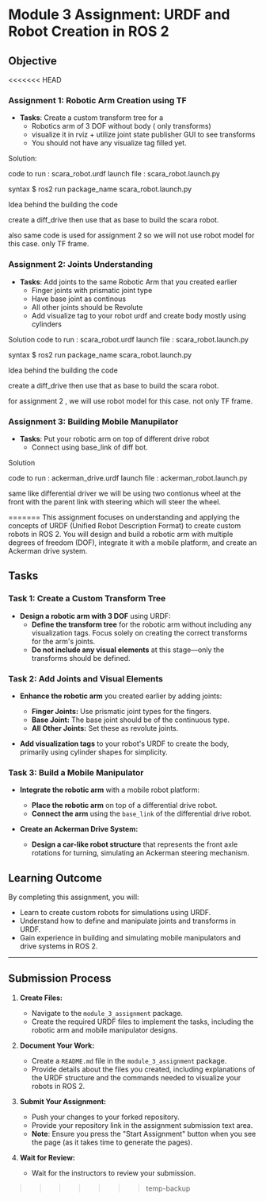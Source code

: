 # Module 3 Assignment: URDF and Robot Creation in ROS 2

## Objective

<<<<<<< HEAD

### Assignment 1: Robotic Arm Creation using TF
- **Tasks**:
Create a custom transform tree for a
    - Robotics arm of 3 DOF without body ( only transforms)
    - visualize it in rviz + utilize joint state publisher GUI to see transforms
    - You should not have any visualize tag filled yet.

Solution:

code to run : scara_robot.urdf
launch file : scara_robot.launch.py

syntax
$ ros2 run package_name scara_robot.launch.py

Idea behind the building the code

create a diff_drive
then use that as base to build the scara robot.

also same code is used for assignment 2 so we will not use robot model for this case. only TF frame.

### Assignment 2: Joints Understanding
- **Tasks**:
Add joints to the same Robotic Arm that you created earlier
    - Finger joints with prismatic joint type
    - Have base joint as continous
    - All other joints should be Revolute
    - Add visualize tag to your robot urdf and create body mostly using cylinders

Solution 
code to run : scara_robot.urdf
launch file : scara_robot.launch.py

syntax
$ ros2 run package_name scara_robot.launch.py

Idea behind the building the code

create a diff_drive
then use that as base to build the scara robot.

for assignment 2 , we will use robot model for this case. not only TF frame.
### Assignment 3: Building Mobile Manupilator
- **Tasks**:
Put your robotic arm on top of different drive robot
    - Connect using base_link of diff bot.

Solution

code to run : ackerman_drive.urdf
launch file : ackerman_robot.launch.py

same like differential driver we will be using two contionus wheel at the front with the parent link with steering which will steer the wheel.


=======
This assignment focuses on understanding and applying the concepts of URDF (Unified Robot Description Format) to create custom robots in ROS 2. You will design and build a robotic arm with multiple degrees of freedom (DOF), integrate it with a mobile platform, and create an Ackerman drive system.

## Tasks

### Task 1: Create a Custom Transform Tree

- **Design a robotic arm with 3 DOF** using URDF:
  - **Define the transform tree** for the robotic arm without including any visualization tags. Focus solely on creating the correct transforms for the arm's joints.
  - **Do not include any visual elements** at this stage—only the transforms should be defined.

### Task 2: Add Joints and Visual Elements

- **Enhance the robotic arm** you created earlier by adding joints:
  - **Finger Joints:** Use prismatic joint types for the fingers.
  - **Base Joint:** The base joint should be of the continuous type.
  - **All Other Joints:** Set these as revolute joints.

- **Add visualization tags** to your robot's URDF to create the body, primarily using cylinder shapes for simplicity.

### Task 3: Build a Mobile Manipulator

- **Integrate the robotic arm** with a mobile robot platform:
  - **Place the robotic arm** on top of a differential drive robot.
  - **Connect the arm** using the `base_link` of the differential drive robot.

- **Create an Ackerman Drive System:**
  - **Design a car-like robot structure** that represents the front axle rotations for turning, simulating an Ackerman steering mechanism.

## Learning Outcome

By completing this assignment, you will:
- Learn to create custom robots for simulations using URDF.
- Understand how to define and manipulate joints and transforms in URDF.
- Gain experience in building and simulating mobile manipulators and drive systems in ROS 2.
----
## Submission Process

1. **Create Files:**
   - Navigate to the `module_3_assignment` package.
   - Create the required URDF files to implement the tasks, including the robotic arm and mobile manipulator designs.

2. **Document Your Work:**
   - Create a `README.md` file in the `module_3_assignment` package.
   - Provide details about the files you created, including explanations of the URDF structure and the commands needed to visualize your robots in ROS 2.

3. **Submit Your Assignment:**
   - Push your changes to your forked repository.
   - Provide your repository link in the assignment submission text area.
   - **Note**: Ensure you press the "Start Assignment" button when you see the page (as it takes time to generate the pages).

4. **Wait for Review:**
   - Wait for the instructors to review your submission.
>>>>>>> temp-backup
